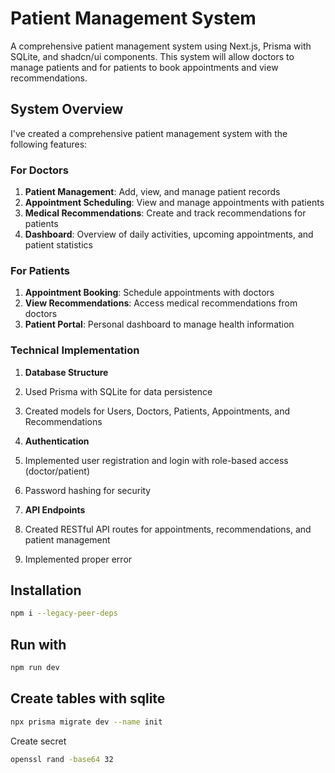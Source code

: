 # Patient Management System

A comprehensive patient management system using Next.js, Prisma with SQLite, and shadcn/ui components. This system will allow doctors to manage patients and for patients to book appointments and view recommendations.

## System Overview

I've created a comprehensive patient management system with the following features:

### For Doctors

1. **Patient Management**: Add, view, and manage patient records
2. **Appointment Scheduling**: View and manage appointments with patients
3. **Medical Recommendations**: Create and track recommendations for patients
4. **Dashboard**: Overview of daily activities, upcoming appointments, and patient statistics

### For Patients

1. **Appointment Booking**: Schedule appointments with doctors
2. **View Recommendations**: Access medical recommendations from doctors
3. **Patient Portal**: Personal dashboard to manage health information

### Technical Implementation

1. **Database Structure**

1. Used Prisma with SQLite for data persistence
1. Created models for Users, Doctors, Patients, Appointments, and Recommendations

1. **Authentication**

1. Implemented user registration and login with role-based access (doctor/patient)
1. Password hashing for security

1. **API Endpoints**

1. Created RESTful API routes for appointments, recommendations, and patient management
1. Implemented proper error

## Installation

```bash
npm i --legacy-peer-deps
```

## Run with

```bash
npm run dev
```

## Create tables with sqlite

```bash
npx prisma migrate dev --name init
```

Create secret

```bash
openssl rand -base64 32
```
